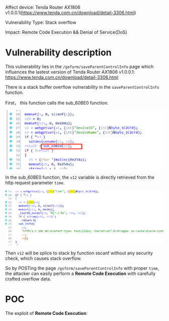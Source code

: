 Affect device: Tenda Router AX1806 v1.0.0.1(https://www.tenda.com.cn/download/detail-3306.html)

Vulnerability Type: Stack overflow

Impact: Remote Code Execution && Denial of Service(DoS)

# Vulnerability description

This vulnerability lies in the `/goform/saveParentControlInfo` page which influences the lastest version of Tenda Router AX1806 v1.0.0.1: https://www.tenda.com.cn/download/detail-3306.html

There is a stack buffer overflow vulnerability in the `saveParentControlInfo` function.

First， this function calls the sub_60BE0 function.

![image-20220209004540591](README_zh/image-20220209004540591.png)

In the sub_60BE0 function, the `v12` variable is directly retrieved from the http request parameter `time`.

![image-20220209004630375](README_zh/image-20220209004630375.png)

Then `v12` will be splice to stack by function sscanf without any security check, which causes stack overflow.

So by POSTing the page `/goform/saveParentControlInfo` with proper `time`, the attacker can easily perform a **Remote Code Execution** with carefully crafted overflow data.

# POC

The exploit of **Remote Code Execution**:

